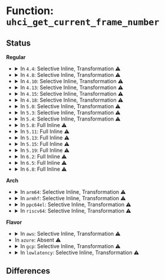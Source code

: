# Function: <code>uhci_get_current_frame_number</code>

## Status
<b>Regular</b>
<ul>
<li>
<details>
<summary>In <code>4.4</code>: Selective Inline, Transformation ⚠️</summary>

**Collision:** Unique Static

**Inline:** Selective

**Transformation:** True

**Instances:**

```
In drivers/usb/host/uhci-hcd.c (ffffffff81645af0)
Location: drivers/usb/host/uhci-hcd.c:504
Inline: True
Inline callers:
  - drivers/usb/host/uhci-hcd.c:uhci_hc_died
  - drivers/usb/host/uhci-hcd.c:uhci_unlink_qh
  - drivers/usb/host/uhci-hcd.c:uhci_urb_dequeue
  - drivers/usb/host/uhci-hcd.c:suspend_rh
  - drivers/usb/host/uhci-hcd.c:uhci_urb_enqueue
Direct callers:
  - drivers/usb/host/uhci-hcd.c:uhci_hc_died
  - drivers/usb/host/uhci-hcd.c:uhci_unlink_qh
  - drivers/usb/host/uhci-hcd.c:uhci_urb_dequeue
  - drivers/usb/host/uhci-hcd.c:suspend_rh
  - drivers/usb/host/uhci-hcd.c:uhci_urb_enqueue
```
**Symbols:**

```
ffffffff81645af0-ffffffff81645b18: uhci_get_current_frame_number.part.23 (STB_LOCAL)
```
</details>
</li>
<li>
<details>
<summary>In <code>4.8</code>: Selective Inline, Transformation ⚠️</summary>

**Collision:** Unique Static

**Inline:** Selective

**Transformation:** True

**Instances:**

```
In drivers/usb/host/uhci-hcd.c (ffffffff816a8dc3)
Location: drivers/usb/host/uhci-hcd.c:504
Inline: True
Inline callers:
  - drivers/usb/host/uhci-hcd.c:suspend_rh
  - drivers/usb/host/uhci-hcd.c:uhci_hc_died
  - drivers/usb/host/uhci-hcd.c:uhci_urb_dequeue
  - drivers/usb/host/uhci-hcd.c:uhci_urb_enqueue
  - drivers/usb/host/uhci-hcd.c:uhci_unlink_qh
Direct callers:
  - drivers/usb/host/uhci-hcd.c:suspend_rh
  - drivers/usb/host/uhci-hcd.c:uhci_hc_died
  - drivers/usb/host/uhci-hcd.c:uhci_urb_dequeue
  - drivers/usb/host/uhci-hcd.c:uhci_urb_enqueue
  - drivers/usb/host/uhci-hcd.c:uhci_unlink_qh
```
**Symbols:**

```
ffffffff816a6620-ffffffff816a6648: uhci_get_current_frame_number.part.23 (STB_LOCAL)
```
</details>
</li>
<li>
<details>
<summary>In <code>4.10</code>: Selective Inline, Transformation ⚠️</summary>

**Collision:** Unique Static

**Inline:** Selective

**Transformation:** True

**Instances:**

```
In drivers/usb/host/uhci-hcd.c (ffffffff816d6ee3)
Location: drivers/usb/host/uhci-hcd.c:504
Inline: True
Inline callers:
  - drivers/usb/host/uhci-hcd.c:suspend_rh
  - drivers/usb/host/uhci-hcd.c:uhci_hc_died
  - drivers/usb/host/uhci-hcd.c:uhci_urb_dequeue
  - drivers/usb/host/uhci-hcd.c:uhci_urb_enqueue
  - drivers/usb/host/uhci-hcd.c:uhci_unlink_qh
Direct callers:
  - drivers/usb/host/uhci-hcd.c:suspend_rh
  - drivers/usb/host/uhci-hcd.c:uhci_hc_died
  - drivers/usb/host/uhci-hcd.c:uhci_urb_dequeue
  - drivers/usb/host/uhci-hcd.c:uhci_urb_enqueue
  - drivers/usb/host/uhci-hcd.c:uhci_unlink_qh
```
**Symbols:**

```
ffffffff816d4740-ffffffff816d4768: uhci_get_current_frame_number.part.25 (STB_LOCAL)
```
</details>
</li>
<li>
<details>
<summary>In <code>4.13</code>: Selective Inline, Transformation ⚠️</summary>

**Collision:** Unique Static

**Inline:** Selective

**Transformation:** True

**Instances:**

```
In drivers/usb/host/uhci-hcd.c (ffffffff816eb187)
Location: drivers/usb/host/uhci-hcd.c:515
Inline: True
Inline callers:
  - drivers/usb/host/uhci-hcd.c:suspend_rh
  - drivers/usb/host/uhci-hcd.c:uhci_hc_died
  - drivers/usb/host/uhci-hcd.c:uhci_urb_dequeue
  - drivers/usb/host/uhci-hcd.c:uhci_urb_enqueue
Direct callers:
  - drivers/usb/host/uhci-hcd.c:suspend_rh
  - drivers/usb/host/uhci-hcd.c:uhci_hc_died
  - drivers/usb/host/uhci-hcd.c:uhci_urb_dequeue
  - drivers/usb/host/uhci-hcd.c:uhci_urb_enqueue
```
**Symbols:**

```
ffffffff816e8bd0-ffffffff816e8bf8: uhci_get_current_frame_number.part.21 (STB_LOCAL)
```
</details>
</li>
<li>
<details>
<summary>In <code>4.15</code>: Selective Inline, Transformation ⚠️</summary>

**Collision:** Unique Static

**Inline:** Selective

**Transformation:** True

**Instances:**

```
In drivers/usb/host/uhci-hcd.c (ffffffff81757977)
Location: drivers/usb/host/uhci-hcd.c:516
Inline: True
Inline callers:
  - drivers/usb/host/uhci-hcd.c:suspend_rh
  - drivers/usb/host/uhci-hcd.c:uhci_hc_died
  - drivers/usb/host/uhci-hcd.c:uhci_urb_dequeue
  - drivers/usb/host/uhci-hcd.c:uhci_urb_enqueue
Direct callers:
  - drivers/usb/host/uhci-hcd.c:suspend_rh
  - drivers/usb/host/uhci-hcd.c:uhci_hc_died
  - drivers/usb/host/uhci-hcd.c:uhci_urb_dequeue
  - drivers/usb/host/uhci-hcd.c:uhci_urb_enqueue
```
**Symbols:**

```
ffffffff817553b0-ffffffff817553d8: uhci_get_current_frame_number.part.21 (STB_LOCAL)
```
</details>
</li>
<li>
<details>
<summary>In <code>4.18</code>: Selective Inline, Transformation ⚠️</summary>

**Collision:** Unique Static

**Inline:** Selective

**Transformation:** True

**Instances:**

```
In drivers/usb/host/uhci-hcd.c (ffffffff81799987)
Location: drivers/usb/host/uhci-hcd.c:516
Inline: True
Inline callers:
  - drivers/usb/host/uhci-hcd.c:suspend_rh
  - drivers/usb/host/uhci-hcd.c:uhci_hc_died
  - drivers/usb/host/uhci-hcd.c:uhci_urb_dequeue
  - drivers/usb/host/uhci-hcd.c:uhci_urb_enqueue
  - drivers/usb/host/uhci-hcd.c:uhci_unlink_qh
Direct callers:
  - drivers/usb/host/uhci-hcd.c:suspend_rh
  - drivers/usb/host/uhci-hcd.c:uhci_hc_died
  - drivers/usb/host/uhci-hcd.c:uhci_urb_dequeue
  - drivers/usb/host/uhci-hcd.c:uhci_urb_enqueue
  - drivers/usb/host/uhci-hcd.c:uhci_unlink_qh
```
**Symbols:**

```
ffffffff817959a0-ffffffff817959c8: uhci_get_current_frame_number.part.22 (STB_LOCAL)
```
</details>
</li>
<li>
<details>
<summary>In <code>5.0</code>: Selective Inline, Transformation ⚠️</summary>

**Collision:** Unique Static

**Inline:** Selective

**Transformation:** True

**Instances:**

```
In drivers/usb/host/uhci-hcd.c (ffffffff817bf607)
Location: drivers/usb/host/uhci-hcd.c:516
Inline: True
Inline callers:
  - drivers/usb/host/uhci-hcd.c:suspend_rh
  - drivers/usb/host/uhci-hcd.c:uhci_hc_died
  - drivers/usb/host/uhci-hcd.c:uhci_urb_dequeue
  - drivers/usb/host/uhci-hcd.c:uhci_urb_enqueue
  - drivers/usb/host/uhci-hcd.c:uhci_unlink_qh
Direct callers:
  - drivers/usb/host/uhci-hcd.c:suspend_rh
  - drivers/usb/host/uhci-hcd.c:uhci_hc_died
  - drivers/usb/host/uhci-hcd.c:uhci_urb_dequeue
  - drivers/usb/host/uhci-hcd.c:uhci_urb_enqueue
  - drivers/usb/host/uhci-hcd.c:uhci_unlink_qh
```
**Symbols:**

```
ffffffff817bc0c0-ffffffff817bc0e8: uhci_get_current_frame_number.part.25 (STB_LOCAL)
```
</details>
</li>
<li>
<details>
<summary>In <code>5.3</code>: Selective Inline, Transformation ⚠️</summary>

**Collision:** Unique Static

**Inline:** Selective

**Transformation:** True

**Instances:**

```
In drivers/usb/host/uhci-hcd.c (ffffffff817fef37)
Location: drivers/usb/host/uhci-hcd.c:516
Inline: True
Inline callers:
  - drivers/usb/host/uhci-hcd.c:suspend_rh
  - drivers/usb/host/uhci-hcd.c:uhci_hc_died
  - drivers/usb/host/uhci-hcd.c:uhci_urb_dequeue
  - drivers/usb/host/uhci-hcd.c:uhci_urb_enqueue
  - drivers/usb/host/uhci-hcd.c:uhci_unlink_qh
Direct callers:
  - drivers/usb/host/uhci-hcd.c:suspend_rh
  - drivers/usb/host/uhci-hcd.c:uhci_hc_died
  - drivers/usb/host/uhci-hcd.c:uhci_urb_dequeue
  - drivers/usb/host/uhci-hcd.c:uhci_urb_enqueue
  - drivers/usb/host/uhci-hcd.c:uhci_unlink_qh
```
**Symbols:**

```
ffffffff817fb2a0-ffffffff817fb2c8: uhci_get_current_frame_number.part.0 (STB_LOCAL)
```
</details>
</li>
<li>
<details>
<summary>In <code>5.4</code>: Selective Inline, Transformation ⚠️</summary>

**Collision:** Unique Static

**Inline:** Selective

**Transformation:** True

**Instances:**

```
In drivers/usb/host/uhci-hcd.c (ffffffff8182fd97)
Location: drivers/usb/host/uhci-hcd.c:516
Inline: True
Inline callers:
  - drivers/usb/host/uhci-hcd.c:suspend_rh
  - drivers/usb/host/uhci-hcd.c:uhci_hc_died
  - drivers/usb/host/uhci-hcd.c:uhci_urb_dequeue
  - drivers/usb/host/uhci-hcd.c:uhci_urb_enqueue
  - drivers/usb/host/uhci-hcd.c:uhci_unlink_qh
Direct callers:
  - drivers/usb/host/uhci-hcd.c:suspend_rh
  - drivers/usb/host/uhci-hcd.c:uhci_hc_died
  - drivers/usb/host/uhci-hcd.c:uhci_urb_dequeue
  - drivers/usb/host/uhci-hcd.c:uhci_urb_enqueue
  - drivers/usb/host/uhci-hcd.c:uhci_unlink_qh
```
**Symbols:**

```
ffffffff8182c0e0-ffffffff8182c108: uhci_get_current_frame_number.part.0 (STB_LOCAL)
```
</details>
</li>
<li>
<details>
<summary>In <code>5.8</code>: Full Inline ⚠️</summary>

**Collision:** Unique Static

**Inline:** Full

**Transformation:** False

**Instances:**

```
In drivers/usb/host/uhci-hcd.c (ffffffff818ff8c0)
Location: drivers/usb/host/uhci-hcd.c:516
Inline: True
Inline callers:
  - drivers/usb/host/uhci-hcd.c:uhci_shutdown
  - drivers/usb/host/uhci-hcd.c:uhci_shutdown
  - drivers/usb/host/uhci-hcd.c:suspend_rh
  - drivers/usb/host/uhci-hcd.c:suspend_rh
  - drivers/usb/host/uhci-hcd.c:uhci_urb_dequeue
  - drivers/usb/host/uhci-hcd.c:uhci_urb_dequeue
  - drivers/usb/host/uhci-hcd.c:uhci_submit_isochronous
  - drivers/usb/host/uhci-hcd.c:uhci_submit_isochronous
  - drivers/usb/host/uhci-hcd.c:uhci_unlink_qh
  - drivers/usb/host/uhci-hcd.c:uhci_unlink_qh
```
</details>
</li>
<li>
<details>
<summary>In <code>5.11</code>: Full Inline ⚠️</summary>

**Collision:** Unique Static

**Inline:** Full

**Transformation:** False

**Instances:**

```
In drivers/usb/host/uhci-hcd.c (ffffffff81908190)
Location: drivers/usb/host/uhci-hcd.c:516
Inline: True
Inline callers:
  - drivers/usb/host/uhci-hcd.c:uhci_shutdown
  - drivers/usb/host/uhci-hcd.c:uhci_shutdown
  - drivers/usb/host/uhci-hcd.c:suspend_rh
  - drivers/usb/host/uhci-hcd.c:suspend_rh
  - drivers/usb/host/uhci-hcd.c:uhci_urb_dequeue
  - drivers/usb/host/uhci-hcd.c:uhci_urb_dequeue
  - drivers/usb/host/uhci-hcd.c:uhci_submit_isochronous
  - drivers/usb/host/uhci-hcd.c:uhci_submit_isochronous
  - drivers/usb/host/uhci-hcd.c:uhci_unlink_qh
  - drivers/usb/host/uhci-hcd.c:uhci_unlink_qh
```
</details>
</li>
<li>
<details>
<summary>In <code>5.13</code>: Full Inline ⚠️</summary>

**Collision:** Unique Static

**Inline:** Full

**Transformation:** False

**Instances:**

```
In drivers/usb/host/uhci-hcd.c (ffffffff818eb780)
Location: drivers/usb/host/uhci-hcd.c:516
Inline: True
Inline callers:
  - drivers/usb/host/uhci-hcd.c:uhci_shutdown
  - drivers/usb/host/uhci-hcd.c:uhci_shutdown
  - drivers/usb/host/uhci-hcd.c:suspend_rh
  - drivers/usb/host/uhci-hcd.c:suspend_rh
  - drivers/usb/host/uhci-hcd.c:uhci_urb_dequeue
  - drivers/usb/host/uhci-hcd.c:uhci_urb_dequeue
  - drivers/usb/host/uhci-hcd.c:uhci_unlink_qh
  - drivers/usb/host/uhci-hcd.c:uhci_unlink_qh
```
</details>
</li>
<li>
<details>
<summary>In <code>5.15</code>: Full Inline ⚠️</summary>

**Collision:** Unique Static

**Inline:** Full

**Transformation:** False

**Instances:**

```
In drivers/usb/host/uhci-hcd.c (ffffffff81987e90)
Location: drivers/usb/host/uhci-hcd.c:516
Inline: True
Inline callers:
  - drivers/usb/host/uhci-hcd.c:uhci_shutdown
  - drivers/usb/host/uhci-hcd.c:uhci_shutdown
  - drivers/usb/host/uhci-hcd.c:suspend_rh
  - drivers/usb/host/uhci-hcd.c:suspend_rh
  - drivers/usb/host/uhci-hcd.c:uhci_urb_dequeue
  - drivers/usb/host/uhci-hcd.c:uhci_urb_dequeue
  - drivers/usb/host/uhci-hcd.c:uhci_unlink_qh
  - drivers/usb/host/uhci-hcd.c:uhci_unlink_qh
```
</details>
</li>
<li>
<details>
<summary>In <code>5.19</code>: Full Inline ⚠️</summary>

**Collision:** Unique Static

**Inline:** Full

**Transformation:** False

**Instances:**

```
In drivers/usb/host/uhci-hcd.c (ffffffff81ae4b90)
Location: drivers/usb/host/uhci-hcd.c:516
Inline: True
Inline callers:
  - drivers/usb/host/uhci-hcd.c:uhci_shutdown
  - drivers/usb/host/uhci-hcd.c:uhci_shutdown
  - drivers/usb/host/uhci-hcd.c:suspend_rh
  - drivers/usb/host/uhci-hcd.c:suspend_rh
  - drivers/usb/host/uhci-hcd.c:uhci_urb_dequeue
  - drivers/usb/host/uhci-hcd.c:uhci_urb_dequeue
  - drivers/usb/host/uhci-hcd.c:uhci_unlink_qh
  - drivers/usb/host/uhci-hcd.c:uhci_unlink_qh
```
</details>
</li>
<li>
<details>
<summary>In <code>6.2</code>: Full Inline ⚠️</summary>

**Collision:** Unique Static

**Inline:** Full

**Transformation:** False

**Instances:**

```
In drivers/usb/host/uhci-hcd.c (ffffffff81c70770)
Location: drivers/usb/host/uhci-hcd.c:516
Inline: True
Inline callers:
  - drivers/usb/host/uhci-hcd.c:uhci_shutdown
  - drivers/usb/host/uhci-hcd.c:uhci_shutdown
  - drivers/usb/host/uhci-hcd.c:suspend_rh
  - drivers/usb/host/uhci-hcd.c:suspend_rh
  - drivers/usb/host/uhci-hcd.c:uhci_urb_dequeue
  - drivers/usb/host/uhci-hcd.c:uhci_urb_dequeue
  - drivers/usb/host/uhci-hcd.c:uhci_unlink_qh
  - drivers/usb/host/uhci-hcd.c:uhci_unlink_qh
```
</details>
</li>
<li>
<details>
<summary>In <code>6.5</code>: Full Inline ⚠️</summary>

**Collision:** Unique Static

**Inline:** Full

**Transformation:** False

**Instances:**

```
In drivers/usb/host/uhci-hcd.c (ffffffff81cd7d60)
Location: drivers/usb/host/uhci-hcd.c:516
Inline: True
Inline callers:
  - drivers/usb/host/uhci-hcd.c:uhci_shutdown
  - drivers/usb/host/uhci-hcd.c:uhci_shutdown
  - drivers/usb/host/uhci-hcd.c:suspend_rh
  - drivers/usb/host/uhci-hcd.c:suspend_rh
  - drivers/usb/host/uhci-hcd.c:uhci_urb_dequeue
  - drivers/usb/host/uhci-hcd.c:uhci_urb_dequeue
  - drivers/usb/host/uhci-hcd.c:uhci_unlink_qh
  - drivers/usb/host/uhci-hcd.c:uhci_unlink_qh
```
</details>
</li>
<li>
<details>
<summary>In <code>6.8</code>: Full Inline ⚠️</summary>

**Collision:** Unique Static

**Inline:** Full

**Transformation:** False

**Instances:**

```
In drivers/usb/host/uhci-hcd.c (ffffffff81d8cd70)
Location: drivers/usb/host/uhci-hcd.c:516
Inline: True
Inline callers:
  - drivers/usb/host/uhci-hcd.c:uhci_shutdown
  - drivers/usb/host/uhci-hcd.c:uhci_shutdown
  - drivers/usb/host/uhci-hcd.c:suspend_rh
  - drivers/usb/host/uhci-hcd.c:suspend_rh
  - drivers/usb/host/uhci-hcd.c:uhci_urb_dequeue
  - drivers/usb/host/uhci-hcd.c:uhci_urb_dequeue
  - drivers/usb/host/uhci-hcd.c:uhci_unlink_qh
  - drivers/usb/host/uhci-hcd.c:uhci_unlink_qh
```
</details>
</li>
</ul>
<b>Arch</b>
<ul>
<li>
<details>
<summary>In <code>arm64</code>: Selective Inline, Transformation ⚠️</summary>

**Collision:** Unique Static

**Inline:** Selective

**Transformation:** True

**Instances:**

```
In drivers/usb/host/uhci-hcd.c (ffff800010a6c49c)
Location: drivers/usb/host/uhci-hcd.c:516
Inline: True
Inline callers:
  - drivers/usb/host/uhci-hcd.c:suspend_rh
  - drivers/usb/host/uhci-hcd.c:uhci_hc_died
  - drivers/usb/host/uhci-hcd.c:uhci_urb_dequeue
  - drivers/usb/host/uhci-hcd.c:uhci_urb_enqueue
  - drivers/usb/host/uhci-hcd.c:uhci_unlink_qh
Direct callers:
  - drivers/usb/host/uhci-hcd.c:suspend_rh
  - drivers/usb/host/uhci-hcd.c:uhci_hc_died
  - drivers/usb/host/uhci-hcd.c:uhci_urb_dequeue
  - drivers/usb/host/uhci-hcd.c:uhci_urb_enqueue
  - drivers/usb/host/uhci-hcd.c:uhci_unlink_qh
```
**Symbols:**

```
ffff800010a67a18-ffff800010a67a5c: uhci_get_current_frame_number.part.0 (STB_LOCAL)
```
</details>
</li>
<li>
<details>
<summary>In <code>armhf</code>: Selective Inline, Transformation ⚠️</summary>

**Collision:** Unique Static

**Inline:** Selective

**Transformation:** True

**Instances:**

```
In drivers/usb/host/uhci-hcd.c (c0b3eb18)
Location: drivers/usb/host/uhci-hcd.c:516
Inline: True
Inline callers:
  - drivers/usb/host/uhci-hcd.c:suspend_rh
  - drivers/usb/host/uhci-hcd.c:uhci_hc_died
  - drivers/usb/host/uhci-hcd.c:uhci_urb_dequeue
  - drivers/usb/host/uhci-hcd.c:uhci_urb_enqueue
  - drivers/usb/host/uhci-hcd.c:uhci_unlink_qh
Direct callers:
  - drivers/usb/host/uhci-hcd.c:suspend_rh
  - drivers/usb/host/uhci-hcd.c:uhci_hc_died
  - drivers/usb/host/uhci-hcd.c:uhci_urb_dequeue
  - drivers/usb/host/uhci-hcd.c:uhci_urb_enqueue
  - drivers/usb/host/uhci-hcd.c:uhci_unlink_qh
```
**Symbols:**

```
c0b3b2e0-c0b3b364: uhci_get_current_frame_number.part.0 (STB_LOCAL)
```
</details>
</li>
<li>
<details>
<summary>In <code>ppc64el</code>: Selective Inline, Transformation ⚠️</summary>

**Collision:** Unique Static

**Inline:** Selective

**Transformation:** True

**Instances:**

```
In drivers/usb/host/uhci-hcd.c (c000000000b3e968)
Location: drivers/usb/host/uhci-hcd.c:516
Inline: True
Inline callers:
  - drivers/usb/host/uhci-hcd.c:suspend_rh
  - drivers/usb/host/uhci-hcd.c:uhci_hc_died
  - drivers/usb/host/uhci-hcd.c:uhci_urb_dequeue
  - drivers/usb/host/uhci-hcd.c:uhci_urb_enqueue
  - drivers/usb/host/uhci-hcd.c:uhci_unlink_qh
Direct callers:
  - drivers/usb/host/uhci-hcd.c:suspend_rh
  - drivers/usb/host/uhci-hcd.c:uhci_hc_died
  - drivers/usb/host/uhci-hcd.c:uhci_urb_dequeue
  - drivers/usb/host/uhci-hcd.c:uhci_urb_enqueue
  - drivers/usb/host/uhci-hcd.c:uhci_unlink_qh
```
**Symbols:**

```
c000000000b3a340-c000000000b3a46c: uhci_get_current_frame_number.part.0 (STB_LOCAL)
```
</details>
</li>
<li>
<details>
<summary>In <code>riscv64</code>: Selective Inline, Transformation ⚠️</summary>

**Collision:** Unique Static

**Inline:** Selective

**Transformation:** True

**Instances:**

```
In drivers/usb/host/uhci-hcd.c (ffffffe000686076)
Location: drivers/usb/host/uhci-hcd.c:516
Inline: True
Inline callers:
  - drivers/usb/host/uhci-hcd.c:suspend_rh
  - drivers/usb/host/uhci-hcd.c:uhci_hc_died
  - drivers/usb/host/uhci-hcd.c:uhci_urb_dequeue
  - drivers/usb/host/uhci-hcd.c:uhci_urb_enqueue
  - drivers/usb/host/uhci-hcd.c:uhci_unlink_qh
Direct callers:
  - drivers/usb/host/uhci-hcd.c:suspend_rh
  - drivers/usb/host/uhci-hcd.c:uhci_hc_died
  - drivers/usb/host/uhci-hcd.c:uhci_urb_dequeue
  - drivers/usb/host/uhci-hcd.c:uhci_urb_enqueue
  - drivers/usb/host/uhci-hcd.c:uhci_unlink_qh
```
**Symbols:**

```
ffffffe0006823a8-ffffffe0006823f4: uhci_get_current_frame_number.part.0 (STB_LOCAL)
```
</details>
</li>
</ul>
<b>Flavor</b>
<ul>
<li>
<details>
<summary>In <code>aws</code>: Selective Inline, Transformation ⚠️</summary>

**Collision:** Unique Static

**Inline:** Selective

**Transformation:** True

**Instances:**

```
In drivers/usb/host/uhci-hcd.c (ffffffff817e8177)
Location: drivers/usb/host/uhci-hcd.c:516
Inline: True
Inline callers:
  - drivers/usb/host/uhci-hcd.c:suspend_rh
  - drivers/usb/host/uhci-hcd.c:uhci_hc_died
  - drivers/usb/host/uhci-hcd.c:uhci_urb_dequeue
  - drivers/usb/host/uhci-hcd.c:uhci_urb_enqueue
  - drivers/usb/host/uhci-hcd.c:uhci_unlink_qh
Direct callers:
  - drivers/usb/host/uhci-hcd.c:suspend_rh
  - drivers/usb/host/uhci-hcd.c:uhci_hc_died
  - drivers/usb/host/uhci-hcd.c:uhci_urb_dequeue
  - drivers/usb/host/uhci-hcd.c:uhci_urb_enqueue
  - drivers/usb/host/uhci-hcd.c:uhci_unlink_qh
```
**Symbols:**

```
ffffffff817e44c0-ffffffff817e44e8: uhci_get_current_frame_number.part.0 (STB_LOCAL)
```
</details>
</li>
<li>
In <code>azure</code>: Absent ⚠️
</li>
<li>
<details>
<summary>In <code>gcp</code>: Selective Inline, Transformation ⚠️</summary>

**Collision:** Unique Static

**Inline:** Selective

**Transformation:** True

**Instances:**

```
In drivers/usb/host/uhci-hcd.c (ffffffff81824c17)
Location: drivers/usb/host/uhci-hcd.c:516
Inline: True
Inline callers:
  - drivers/usb/host/uhci-hcd.c:suspend_rh
  - drivers/usb/host/uhci-hcd.c:uhci_hc_died
  - drivers/usb/host/uhci-hcd.c:uhci_urb_dequeue
  - drivers/usb/host/uhci-hcd.c:uhci_urb_enqueue
  - drivers/usb/host/uhci-hcd.c:uhci_unlink_qh
Direct callers:
  - drivers/usb/host/uhci-hcd.c:suspend_rh
  - drivers/usb/host/uhci-hcd.c:uhci_hc_died
  - drivers/usb/host/uhci-hcd.c:uhci_urb_dequeue
  - drivers/usb/host/uhci-hcd.c:uhci_urb_enqueue
  - drivers/usb/host/uhci-hcd.c:uhci_unlink_qh
```
**Symbols:**

```
ffffffff81820f60-ffffffff81820f88: uhci_get_current_frame_number.part.0 (STB_LOCAL)
```
</details>
</li>
<li>
<details>
<summary>In <code>lowlatency</code>: Selective Inline, Transformation ⚠️</summary>

**Collision:** Unique Static

**Inline:** Selective

**Transformation:** True

**Instances:**

```
In drivers/usb/host/uhci-hcd.c (ffffffff8183d947)
Location: drivers/usb/host/uhci-hcd.c:516
Inline: True
Inline callers:
  - drivers/usb/host/uhci-hcd.c:suspend_rh
  - drivers/usb/host/uhci-hcd.c:uhci_hc_died
  - drivers/usb/host/uhci-hcd.c:uhci_urb_dequeue
  - drivers/usb/host/uhci-hcd.c:uhci_urb_enqueue
  - drivers/usb/host/uhci-hcd.c:uhci_unlink_qh
Direct callers:
  - drivers/usb/host/uhci-hcd.c:suspend_rh
  - drivers/usb/host/uhci-hcd.c:uhci_hc_died
  - drivers/usb/host/uhci-hcd.c:uhci_urb_dequeue
  - drivers/usb/host/uhci-hcd.c:uhci_urb_enqueue
  - drivers/usb/host/uhci-hcd.c:uhci_unlink_qh
```
**Symbols:**

```
ffffffff8183b3c0-ffffffff8183b3e8: uhci_get_current_frame_number.part.0 (STB_LOCAL)
```
</details>
</li>
</ul>

## Differences
